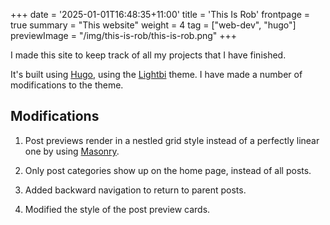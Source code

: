 +++
date = '2025-01-01T16:48:35+11:00'
title = 'This Is Rob'
frontpage = true
summary = "This website"
weight = 4
tag = ["web-dev", "hugo"]
previewImage = "/img/this-is-rob/this-is-rob.png"
+++

I made this site to keep track of all my projects that I have finished.

It's built using [Hugo](https://gohugo.io/), using the [Lightbi](https://themes.gohugo.io/themes/lightbi-hugo/) theme. I have made a number of modifications to the theme.

## Modifications

1. Post previews render in a nestled grid style instead of a perfectly linear one by using [Masonry](https://masonry.desandro.com/).

2. Only post categories show up on the home page, instead of all posts.

3. Added backward navigation to return to parent posts.

4. Modified the style of the post preview cards.